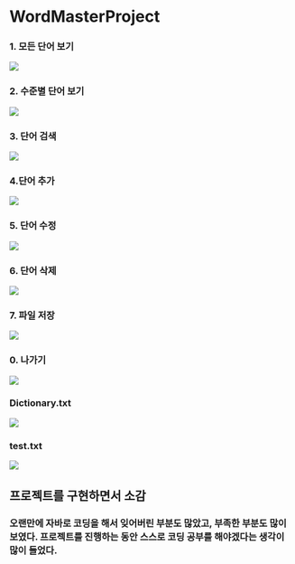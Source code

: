 # WordMasterProject

### 1. 모든 단어 보기
<img src = 'https://github.com/Kimjisue/WordMasterProject/blob/master/Screenshots/menu1.jpg?raw=true'>

### 2. 수준별 단어 보기
<img src = 'https://github.com/Kimjisue/WordMasterProject/blob/master/Screenshots/menu2.png?raw=true'>

### 3. 단어 검색
<img src = 'https://github.com/Kimjisue/WordMasterProject/blob/master/Screenshots/menu3.png?raw=true'>

### 4.단어 추가 
<img src = 'https://github.com/Kimjisue/WordMasterProject/blob/master/Screenshots/%E1%84%89%E1%85%B3%E1%84%8F%E1%85%B3%E1%84%85%E1%85%B5%E1%86%AB%E1%84%89%E1%85%A3%E1%86%BA%202022-09-07%20%E1%84%8B%E1%85%A9%E1%84%8C%E1%85%A5%E1%86%AB%201.06.11.png?raw=true'>

### 5. 단어 수정
<img src = 'https://github.com/Kimjisue/WordMasterProject/blob/master/Screenshots/menu5.png?raw=true'>

### 6. 단어 삭제
<img src = 'https://github.com/Kimjisue/WordMasterProject/blob/master/Screenshots/menu6.png?raw=true'>

### 7. 파일 저장 
<img src = 'https://github.com/Kimjisue/WordMasterProject/blob/master/Screenshots/menu7.png?raw=true'>

### 0. 나가기 
<img src = 'https://github.com/Kimjisue/WordMasterProject/blob/master/Screenshots/%E1%84%89%E1%85%B3%E1%84%8F%E1%85%B3%E1%84%85%E1%85%B5%E1%86%AB%E1%84%89%E1%85%A3%E1%86%BA%202022-09-07%20%E1%84%8B%E1%85%A9%E1%84%8C%E1%85%A5%E1%86%AB%201.06.41.png?raw=true'>

### Dictionary.txt
<img src = 'https://github.com/Kimjisue/WordMasterProject/blob/master/Screenshots/Dictionary.png?raw=true'>

### test.txt
<img src = 'https://github.com/Kimjisue/WordMasterProject/blob/master/Screenshots/test.png?raw=true'>

## 프로젝트를 구현하면서 소감

### 오랜만에 자바로 코딩을 해서 잊어버린 부분도 많았고, 부족한 부분도 많이 보였다. 프로젝트를 진행하는 동안 스스로 코딩 공부를 해야겠다는 생각이 많이 들었다. 

